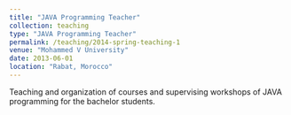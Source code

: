 ```yaml
---
title: "JAVA Programming Teacher"
collection: teaching
type: "JAVA Programming Teacher"
permalink: /teaching/2014-spring-teaching-1
venue: "Mohammed V University"
date: 2013-06-01
location: "Rabat, Morocco"
---
```


Teaching and organization of courses and supervising workshops of JAVA programming for the bachelor students.
